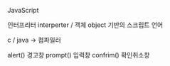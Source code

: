 JavaScript

인터프리터 interperter / 객체 object 기반의 스크립트 언어

c / java -> 컴파일러

alert() 경고창
prompt() 입력창
confrim() 확인취소창

